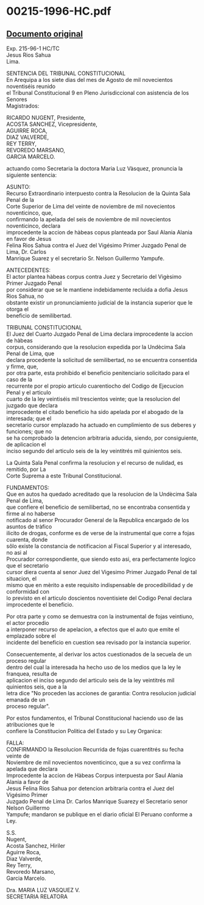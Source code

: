
00215-1996-HC.pdf
=================
  
[Documento original](https://tc.gob.pe/jurisprudencia/1996/00215-1996-HC.pdf)  
---  
Exp. 215-96-1 HC/TC  
Jesus Rios Sahua  
Lima.  

SENTENCIA DEL TRIBUNAL CONSTITUCIONAL  
En Arequipa a los siete dias del mes de Agosto de mil novecientos noventiséis reunido  
el Tribunal Constitucional 9 en Pleno Jurisdiccional con asistencia de los Senores  
Magistrados:  

RICARDO NUGENT,  Presidente,  
ACOSTA SANCHEZ,  Vicepresidente,  
AGUIRRE ROCA,  
DIAZ VALVERDE,  
REY TERRY,  
REVOREDO MARSANO,  
GARCIA MARCELO.  

actuando como Secretaria la doctora Maria Luz Vàsquez, pronuncia la siguiente sentencia:  

ASUNTO:  
Recurso Extraordinario interpuesto contra la Resolucion de la Quinta Sala Penal de la  
Corte Superior de Lima del veinte de noviembre de mil novecientos noventicinco, que,  
confirmando la apelada del seis de noviembre de mil novecientos noventicinco, declara  
improcedente la accion de hàbeas copus planteada por Saul Alania Alania en favor de Jesus  
Felina Rios Sahua contra el Juez del Vigésimo Primer Juzgado Penal de Lima, Dr. Carlos  
Manrique Suarez y el secretario Sr. Nelson Guillermo Yampufe.  

ANTECEDENTES:  
El actor plantea hàbeas corpus contra Juez y Secretario del Vigèsimo Primer Juzgado Penal  
por considerar que se le mantiene indebidamente recluida a dofia Jesus Rios Sahua, no  
obstante existir un pronunciamiento judicial de la instancia superior que le otorga el  
beneficio de semilibertad.  

TRIBUNAL CONSTITUCIONAL  
El Juez del Cuarto Juzgado Penal de Lima declara improcedente la accion de hàbeas  
corpus, considerando que la resolucion expedida por la Undècima Sala Penal de Lima, que  
declara procedente la solicitud de semilibertad, no se encuentra consentida y firme, que,  
por otra parte, esta prohibido el beneficio penitenciario solicitado para el caso de la  
recurrente por el propio articulo cuarentiocho del Codigo de Ejecucion Penal y el articulo  
cuarto de la ley veintiséis mil trescientos veinte; que la resolucion del juzgado que declara  
improcedente el citado beneficio ha sido apelada por el abogado de la interesada; que el  
secretario cursor emplazado ha actuado en cumplimiento de sus deberes y funciones; que no  
se ha comprobado la detencion arbitraria aducida, siendo, por consiguiente, de aplicacion el  
inciso segundo del articulo seis de la ley veintitrés mil quinientos seis.  

La Quinta Sala Penal confirma la resolucion y el recurso de nulidad, es remitido, por La  
Corte Suprema a este Tribunal Constitucional.  

FUNDAMENTOS:  
Que en autos ha quedado acreditado que la resolucion de la Undècima Sala Penal de Lima,  
que confiere el beneficio de semilibertad, no se encontraba consentida y firme al no haberse  
notificado al senor Procurador General de la Republica encargado de los asuntos de tràfico  
ilicito de drogas, conforme es de verse de la instrumental que corre a fojas cuarenta, donde  
sôlo existe la constancia de notificacion al Fiscal Superior y al interesado, no asi al  
Procurador correspondiente, que siendo esto asi, era perfectamente logico que el secretario  
cursor diera cuenta al senor Juez del Vigesimo Primer Juzgado Penal de tal situacion, el  
mismo que en mèrito a este requisito indispensable de procedibilidad y de conformidad con  
lo previsto en el articulo doscientos noventisiete del Codigo Penal declara improcedente el 
beneficio.  

Por otra parte y como se demuestra con la instrumental de fojas veintiuno, el actor procedio  
a interponer recurso de apelacion, a efectos que el auto que emite el emplazado sobre el  
incidente del beneficio en cuestion sea revisado por la instancia superior.  

Consecuentemente, al derivar los actos cuestionados de la secuela de un proceso regular  
dentro del cual la interesada ha hecho uso de los medios que la ley le franquea, resulta de  
aplicacion el inciso segundo del articulo seis de la ley veintitrés mil quinientos seis, que a la  
letra dice "No proceden las acciones de garantia: Contra resolucion judicial emanada de un  
proceso regular".  

Por estos fundamentos, el Tribunal Constitucional haciendo uso de las atribuciones que le  
confiere la Constitucion Politica del Estado y su Ley Organica:  

FALLA:  
CONFIRMANDO la Resolucion Recurrida de fojas cuarentitrés su fecha veinte de  
Noviembre de mil novecientos noventicinco, que a su vez confirma la apelada que declara  
Improcedente la accion de Hàbeas Corpus interpuesta por Saul Alania Alania a favor de  
Jesus Felina Rios Sahua por detencion arbitraria contra el Juez del Vigésimo Primer  
Juzgado Penal de Lima Dr. Carlos Manrique Suarezy el Secretario senor Nelson Guillermo  
Yampufe; mandaron se publique en el diario oficial El Peruano conforme a Ley.  

S.S.  
Nugent,  
Acosta Sanchez, Hiriler  
Aguirre Roca,  
Diaz Valverde,  
Rey Terry,  
Revoredo Marsano,  
Garcia Marcelo.  

Dra. MARIA LUZ VASQUEZ V.  
SECRETARIA RELATORA
